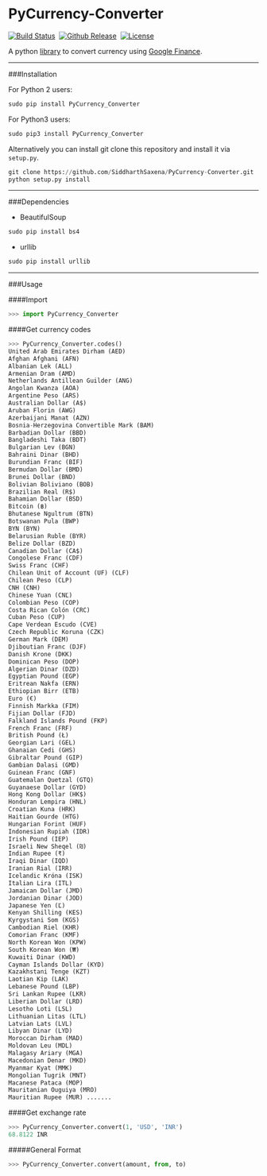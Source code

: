 # PyCurrency-Converter

[![Build Status](https://travis-ci.org/SiddharthSaxena/PyCurrency-Converter.svg?branch=master)](https://travis-ci.org/SiddharthSaxena/PyCurrency-Converter)&nbsp;&nbsp;[![Github Release](https://img.shields.io/badge/version-v1.0-red.svg?maxAge=3600&&style=flat)](https;//github.com/SiddharthSaxena/PyCurrency-Converter/releases/tag/v1.0)&nbsp;&nbsp;[![License](https://img.shields.io/badge/license-GPL--3.0-blue.svg?maxAge=3600&&style=flat)](https://github.com/SiddharthSaxena/PyCurrency-Converter/blob/master/LICENSE)

A python [library]() to convert currency using [Google Finance](https://www.google.com/finance).

---

###Installation

For Python 2 users:

```python
sudo pip install PyCurrency_Converter
```

For Python3 users:

```python
sudo pip3 install PyCurrency_Converter
```

Alternatively you can install git clone this repository and install it via `setup.py`.

```python
git clone https://github.com/SiddharthSaxena/PyCurrency-Converter.git
python setup.py install
```

---

###Dependencies

* BeautifulSoup

```python
sudo pip install bs4
```

* urllib

```python
sudo pip install urllib
```

---

###Usage

####Import

``` python
>>> import PyCurrency_Converter
```

####Get currency codes

```python
>>> PyCurrency_Converter.codes()
United Arab Emirates Dirham (AED)
Afghan Afghani (AFN)
Albanian Lek (ALL)
Armenian Dram (AMD)
Netherlands Antillean Guilder (ANG)
Angolan Kwanza (AOA)
Argentine Peso (ARS)
Australian Dollar (A$)
Aruban Florin (AWG)
Azerbaijani Manat (AZN)
Bosnia-Herzegovina Convertible Mark (BAM)
Barbadian Dollar (BBD)
Bangladeshi Taka (BDT)
Bulgarian Lev (BGN)
Bahraini Dinar (BHD)
Burundian Franc (BIF)
Bermudan Dollar (BMD)
Brunei Dollar (BND)
Bolivian Boliviano (BOB)
Brazilian Real (R$)
Bahamian Dollar (BSD)
Bitcoin (฿)
Bhutanese Ngultrum (BTN)
Botswanan Pula (BWP)
BYN (BYN)
Belarusian Ruble (BYR)
Belize Dollar (BZD)
Canadian Dollar (CA$)
Congolese Franc (CDF)
Swiss Franc (CHF)
Chilean Unit of Account (UF) (CLF)
Chilean Peso (CLP)
CNH (CNH)
Chinese Yuan (CNĽ)
Colombian Peso (COP)
Costa Rican Colón (CRC)
Cuban Peso (CUP)
Cape Verdean Escudo (CVE)
Czech Republic Koruna (CZK)
German Mark (DEM)
Djiboutian Franc (DJF)
Danish Krone (DKK)
Dominican Peso (DOP)
Algerian Dinar (DZD)
Egyptian Pound (EGP)
Eritrean Nakfa (ERN)
Ethiopian Birr (ETB)
Euro (€)
Finnish Markka (FIM)
Fijian Dollar (FJD)
Falkland Islands Pound (FKP)
French Franc (FRF)
British Pound (Ł)
Georgian Lari (GEL)
Ghanaian Cedi (GHS)
Gibraltar Pound (GIP)
Gambian Dalasi (GMD)
Guinean Franc (GNF)
Guatemalan Quetzal (GTQ)
Guyanaese Dollar (GYD)
Hong Kong Dollar (HK$)
Honduran Lempira (HNL)
Croatian Kuna (HRK)
Haitian Gourde (HTG)
Hungarian Forint (HUF)
Indonesian Rupiah (IDR)
Irish Pound (IEP)
Israeli New Sheqel (₪)
Indian Rupee (₹)
Iraqi Dinar (IQD)
Iranian Rial (IRR)
Icelandic Króna (ISK)
Italian Lira (ITL)
Jamaican Dollar (JMD)
Jordanian Dinar (JOD)
Japanese Yen (Ľ)
Kenyan Shilling (KES)
Kyrgystani Som (KGS)
Cambodian Riel (KHR)
Comorian Franc (KMF)
North Korean Won (KPW)
South Korean Won (₩)
Kuwaiti Dinar (KWD)
Cayman Islands Dollar (KYD)
Kazakhstani Tenge (KZT)
Laotian Kip (LAK)
Lebanese Pound (LBP)
Sri Lankan Rupee (LKR)
Liberian Dollar (LRD)
Lesotho Loti (LSL)
Lithuanian Litas (LTL)
Latvian Lats (LVL)
Libyan Dinar (LYD)
Moroccan Dirham (MAD)
Moldovan Leu (MDL)
Malagasy Ariary (MGA)
Macedonian Denar (MKD)
Myanmar Kyat (MMK)
Mongolian Tugrik (MNT)
Macanese Pataca (MOP)
Mauritanian Ouguiya (MRO)
Mauritian Rupee (MUR) .......
```

####Get exchange rate

```python
>>> PyCurrency_Converter.convert(1, 'USD', 'INR')
68.8122 INR
```

#####General Format

```python
>>> PyCurrency_Converter.convert(amount, from, to)
```
